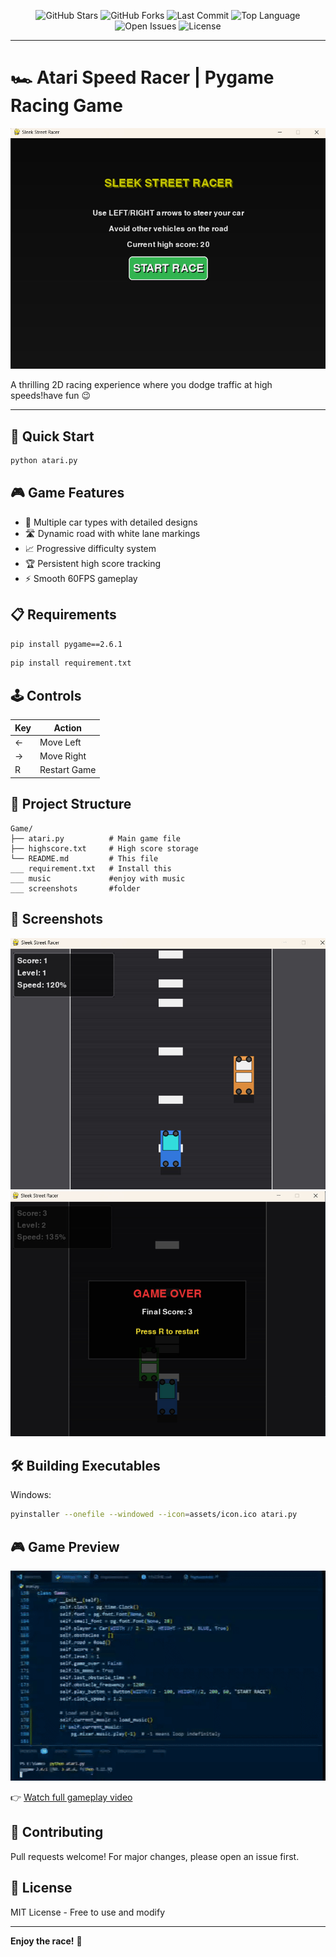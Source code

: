 <!--hey guys i will be glad if you fix it it will be  fun-->
<p align="center">
  <img src="https://img.shields.io/github/stars/VIDAKHOSHPEY22/Racing-car-game?style=social" alt="GitHub Stars" />
  <img src="https://img.shields.io/github/forks/VIDAKHOSHPEY22/Racing-car-game?style=social" alt="GitHub Forks" />
  <img src="https://img.shields.io/github/last-commit/VIDAKHOSHPEY22/Racing-car-game" alt="Last Commit" />
  <img src="https://img.shields.io/github/languages/top/VIDAKHOSHPEY22/Racing-car-game" alt="Top Language" />
  <img src="https://img.shields.io/github/issues/VIDAKHOSHPEY22/Racing-car-game" alt="Open Issues" />
  <img src="https://img.shields.io/github/license/VIDAKHOSHPEY22/Racing-car-game" alt="License" />
</p>

---

# 🏎️ Atari Speed Racer | Pygame Racing Game

![Gameplay Screenshot](https://github.com/VIDAKHOSHPEY22/Racing-car-game/blob/d235867f88bc9c60832d08a85d7d9e5103d33f9b/screenshots/start.jpg)

A thrilling 2D racing experience where you dodge traffic at high speeds!have fun 😉 

---

## 🚦 Quick Start

```bash
python atari.py
```

## 🎮 Game Features
- 🚗 Multiple car types with detailed designs
- 🛣️ Dynamic road with white lane markings
- 📈 Progressive difficulty system
- 🏆 Persistent high score tracking
- ⚡ Smooth 60FPS gameplay

## 📋 Requirements

```bash
pip install pygame==2.6.1
```
```bash
pip install requirement.txt
```

## 🕹️ Controls
| Key | Action |
|-----|--------|
| ←   | Move Left |
| →   | Move Right |
| R   | Restart Game |

## 📁 Project Structure
```
Game/
├── atari.py          # Main game file
├── highscore.txt     # High score storage
└── README.md         # This file
___ requirement.txt   # Install this
___ music             #enjoy with music
___ screenshots       #folder
```

## 📸 Screenshots
![Menu Screen](https://github.com/VIDAKHOSHPEY22/Racing-car-game/blob/7eff43d06b5fe72609ba9ecde8aa4dc281fa9a2a/screenshots/game.jpg) 
![Gameplay](https://github.com/VIDAKHOSHPEY22/Racing-car-game/blob/7eff43d06b5fe72609ba9ecde8aa4dc281fa9a2a/screenshots/end.jpg)

## 🛠️ Building Executables
Windows:
```bash
pyinstaller --onefile --windowed --icon=assets/icon.ico atari.py
```

## 🎮 Game Preview

![Game Preview](https://github.com/VIDAKHOSHPEY22/Racing-car-game/blob/c493b1a03de535124ca0e228081bc7049ccf37eb/screenshots/1751802576626-ezgif.com-video-to-gif-converter.gif)

👉 [Watch full gameplay video](https://youtu.be/k5jrHx1iIzo?si=a_mqdvHf74gBDF1Z)
## 🤝 Contributing
Pull requests welcome! For major changes, please open an issue first.

## 📜 License
MIT License - Free to use and modify

---

**Enjoy the race!** 🏁
